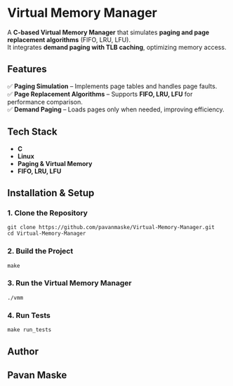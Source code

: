 #  Virtual Memory Manager  

A **C-based Virtual Memory Manager** that simulates **paging and page replacement algorithms** (FIFO, LRU, LFU).  
It integrates **demand paging with TLB caching**, optimizing memory access.  

##  Features  
✅ **Paging Simulation** – Implements page tables and handles page faults.  
✅ **Page Replacement Algorithms** – Supports **FIFO, LRU, LFU** for performance comparison.  
✅ **Demand Paging** – Loads pages only when needed, improving efficiency.  

##  Tech Stack  
-  **C**  
-  **Linux**  
-  **Paging & Virtual Memory**  
-  **FIFO, LRU, LFU**  

##  Installation & Setup  

### **1. Clone the Repository**  

    git clone https://github.com/pavanmaske/Virtual-Memory-Manager.git  
    cd Virtual-Memory-Manager  
  
### **2. Build the Project**  

    make

### **3. Run the Virtual Memory Manager**  

    ./vmm

### **4. Run Tests**  

    make run_tests

## **Author**
## **Pavan Maske**
  
